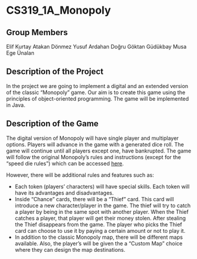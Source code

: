 # CS319_1A_Monopoly

## Group Members

Elif Kurtay
Atakan Dönmez
Yusuf Ardahan Doğru
Göktan Güdükbay
Musa Ege Ünalan

## Description of the Project

In the project we are going to implement a digital and an extended version of the classic “Monopoly” game. Our aim is to create this game using the principles of object-oriented programming. The game will be implemented in Java.

## Description of the Game

The digital version of Monopoly will have single player and multiplayer options. Players will advance in the game with a generated dice roll. The game will continue until all players except one, have bankrupted. The game will follow the original Monopoly’s rules and instructions (except for the “speed die rules”) which can be accessed [here](https://www.hasbro.com/common/instruct/00009.pdf). 

However, there will be additional rules and features such as:
* Each token (players’ characters) will have special skills. Each token will have its advantages and disadvantages.
* Inside “Chance” cards, there will be a “Thief” card. This card will introduce a new character/player in the game. The thief will try to catch a player by being in the same spot with another player. When the Thief catches a player, that player will get their money stolen. After stealing the Thief disappears from the game. The player who picks the Thief card can choose to use it by paying a certain amount or not to play it.
* In addition to the classic Monopoly map, there will be different maps available. Also, the player’s will be given the a “Custom Map” choice where they can design the map destinations.
